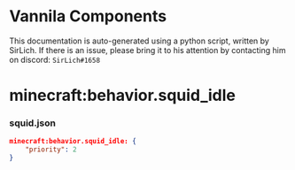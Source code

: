 # Vannila Components
This documentation is auto-generated using a python script, written by SirLich. If there is an issue, please bring it to his attention by contacting him on discord: `SirLich#1658`

# minecraft:behavior.squid_idle
### squid.json
```JSON
minecraft:behavior.squid_idle: {
    "priority": 2
}
```

